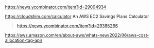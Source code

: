 https://news.ycombinator.com/item?id=29004934

https://cloudshim.com/calculator An AWS EC2 Savings Plans Calculator
> https://news.ycombinator.com/item?id=29385266

https://aws.amazon.com/en/about-aws/whats-new/2022/06/aws-cost-allocation-tag-api/
